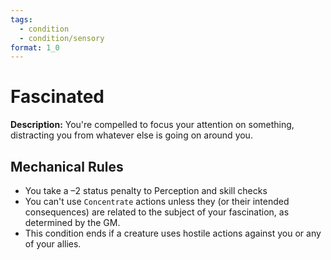 ```yaml
---
tags:
  - condition
  - condition/sensory
format: 1_0
---
```

# Fascinated

**Description:** You're compelled to focus your attention on something, distracting you from whatever else is going on around you. 

## Mechanical Rules

- You take a –2 status penalty to Perception and skill checks
- You can't use `Concentrate` actions unless they (or their intended consequences) are related to the subject of your fascination, as determined by the GM. 
- This condition ends if a creature uses hostile actions against you or any of your allies.